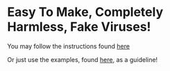 # Easy To Make, Completely Harmless, Fake Viruses!
You may follow the instructions found [here](/instructions)

Or just use the examples, found [here](/examples), as a guideline!
